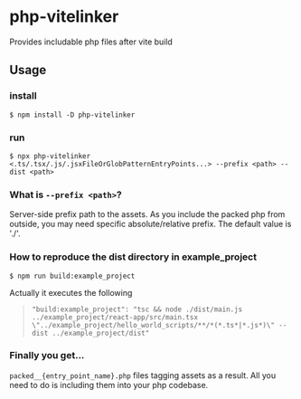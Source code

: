 # php-vitelinker
Provides includable php files after vite build

## Usage
### install
`$ npm install -D php-vitelinker`

### run
`$ npx php-vitelinker <.ts/.tsx/.js/.jsxFileOrGlobPatternEntryPoints...> --prefix <path> --dist <path>`

### What is `--prefix <path>`?
Server-side prefix path to the assets. As you include the packed php from outside, you may need specific absolute/relative prefix. The default value is './'.

### How to reproduce the dist directory in example_project
`$ npm run build:example_project`

Actually it executes the following
> `"build:example_project": "tsc && node ./dist/main.js ../example_project/react-app/src/main.tsx \"../example_project/hello_world_scripts/**/*(*.ts*|*.js*)\" --dist ../example_project/dist"`

### Finally you get...
`packed__{entry_point_name}.php` files tagging assets as a result. All you need to do is including them into your php codebase.
